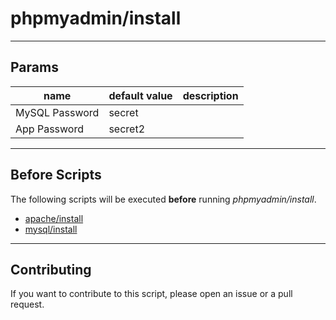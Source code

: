 # phpmyadmin/install

----

## Params

|  name  | default value  |  description  |
|  ----- | -------------  |  -----------  |
| MySQL Password | secret |  |
| App Password | secret2 |  |

----

## Before Scripts

The following scripts will be executed **before** running *phpmyadmin/install*.

- [apache/install](http://github.com/bigband-repertoire/apache/install)
- [mysql/install](http://github.com/bigband-repertoire/mysql/install)

----

## Contributing

If you want to contribute to this script, please open an issue or a pull request.
